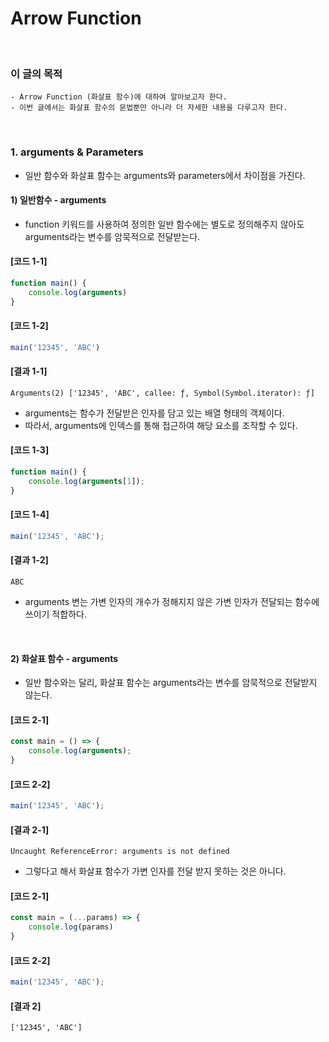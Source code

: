 # Arrow Function
<br/>

### 이 글의 목적
    - Arrow Function (화살표 함수)에 대하여 알아보고자 한다.
    - 이번 글에서는 화살표 함수의 문법뿐만 아니라 더 자세한 내용을 다루고자 한다.
<br/>

### 1. arguments & Parameters
- 일반 함수와 화살표 함수는 arguments와 parameters에서 차이점을 가진다.
#### 1) 일반함수 - arguments
- function 키워드를 사용하여 정의한 일반 함수에는 별도로 정의해주지 않아도 arguments라는 변수를 암묵적으로 전달받는다.
#### [코드 1-1]
```javascript
function main() {
    console.log(arguments)
}
```
#### [코드 1-2]
```javascript
main('12345', 'ABC')
```
#### [결과 1-1]
```plaintext
Arguments(2) ['12345', 'ABC', callee: ƒ, Symbol(Symbol.iterator): ƒ]
```
- arguments는 함수가 전달받은 인자를 담고 있는 배열 형태의 객체이다.
- 따라서, arguments에 인덱스를 통해 접근하여 해당 요소를 조작할 수 있다.
#### [코드 1-3]
```javascript
function main() {
    console.log(arguments[1]);
}
```
#### [코드 1-4]
```javascript
main('12345', 'ABC');
```
#### [결과 1-2]
```plaintext
ABC
```
- arguments 변는 가변 인자의 개수가 정해지지 않은 가변 인자가 전달되는 함수에 쓰이기 적합하다.
<br/>

#### 2) 화살표 함수 - arguments
- 일반 함수와는 달리, 화살표 함수는 arguments라는 변수를 암묵적으로 전달받지 않는다.
#### [코드 2-1]
```javascript
const main = () => {
    console.log(arguments);
}
```
#### [코드 2-2]
```javascript
main('12345', 'ABC');
```
#### [결과 2-1]
```plaintext
Uncaught ReferenceError: arguments is not defined
```
- 그렇다고 해서 화살표 함수가 가변 인자를 전달 받지 못하는 것은 아니다.
#### [코드 2-1]
```javascript
const main = (...params) => {
    console.log(params)
}
```
#### [코드 2-2]
```javascript
main('12345', 'ABC');
```
#### [결과 2]
```plaintext
['12345', 'ABC']
```

